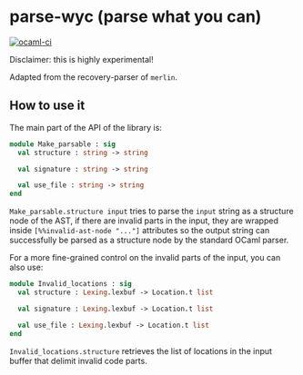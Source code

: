 # parse-wyc (parse what you can)

[![ocaml-ci](https://img.shields.io/badge/ocaml--ci-builds-informational?logo=ocaml&style=for-the-badge)](https://ci.ocamllabs.io/github/gpetiot/parse-wyc/)

Disclaimer: this is highly experimental!

Adapted from the recovery-parser of `merlin`.


## How to use it

The main part of the API of the library is:

```ocaml
module Make_parsable : sig
  val structure : string -> string

  val signature : string -> string

  val use_file : string -> string
end
```

`Make_parsable.structure input` tries to parse the `input` string as a structure node of the AST, if there are invalid parts in the input, they are wrapped inside `[%%invalid-ast-node "..."]` attributes so the output string can successfully be parsed as a structure node by the standard OCaml parser.

For a more fine-grained control on the invalid parts of the input, you can also use:

```ocaml
module Invalid_locations : sig
  val structure : Lexing.lexbuf -> Location.t list

  val signature : Lexing.lexbuf -> Location.t list

  val use_file : Lexing.lexbuf -> Location.t list
end
```

`Invalid_locations.structure` retrieves the list of locations in the input buffer that delimit invalid code parts.
